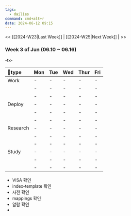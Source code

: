 ```yaml
---
tags:
  - dailies
command: cmd+alt+r
date: 2024-06-12 09:15
---
```

<< [[2024-W23|Last Week]] | [[2024-W25|Next Week]] | >>

### Week 3  of  Jun (06.10  ~ 06.16)

-tx-

| type    | Mon | Tue | Wed | Thur | Fri |
| :------- | :-- | :-- | :-- | :--- | :-- |
| Work     | -   | -   | -   | -    | -   |
|          | -   | -   | -   | -    | -   |
|          | -   | -   | -   | -    | -   |
| Deploy   | -   | -   | -   | -    | -   |
|          | -   | -   | -   | -    | -   |
|          | -   | -   | -   | -    | -   |
| Research | -   | -   | -   | -    | -   |
|          | -   | -   | -   | -    | -   |
|          | -   | -   | -   | -    | -   |
| Study    | -   | -   | -   | -    | -   |
|          | -   | -   | -   | -    | -   |
|          | -   | -   | -   | -    | -   |
- VISA 확인
- index-template 확인
- 사전 확인
- mappings 확인
- 알람 확인
- 
